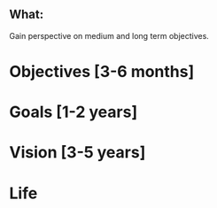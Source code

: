 What:
---
Gain perspective on medium and long term objectives.

# Objectives [3-6 months]

# Goals [1-2 years]

# Vision [3-5 years]

# Life
